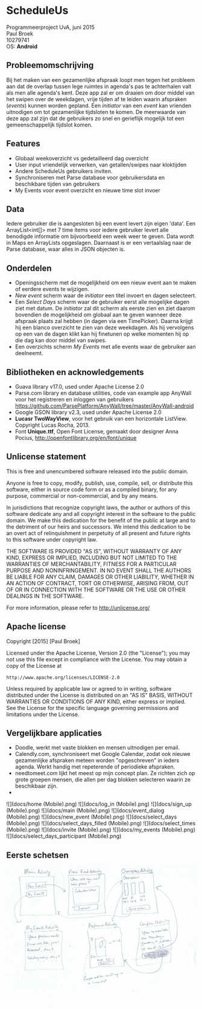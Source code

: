 # ScheduleUs
Programmeerproject UvA, juni 2015  
Paul Broek  
10279741  
OS: **Android**

Probleemomschrijving
------------
Bij het maken van een gezamenlijke afspraak loopt men tegen het probleem aan dat de overlap tussen lege ruimtes in agenda's pas te achterhalen valt als men alle agenda's kent. Deze app zal er om draaien om door middel van het swipen over de weekdagen, vrije tijden af te leiden waarin afspraken (*events*) kunnen worden gepland. Een *initiator* van een *event* kan vrienden uitnodigen om tot gezamenlijke tijdsloten te komen. De meerwaarde van deze app zal zijn dat de gebruikers zo snel en gerieflijk mogelijk tot een gemeenschappelijk tijdslot komen. 

Features
------------
* Globaal weekoverzicht vs gedetailleerd dag overzicht
* User input vriendelijk verwerken, van getallen/swipes naar kloktijden
* Andere ScheduleUs gebruikers inviten.
* Synchroniseren met Parse database voor gebruikersdata en beschikbare tijden van gebruikers
* My Events voor event overzicht en nieuwe time slot invoer

Data
-------------
Iedere gebruiker die is aangesloten bij een event levert zijn eigen 'data'. Een ArrayList<int[]> met 7 time items voor iedere gebruiker levert alle benodigde informatie om bijvoorbeeld een week weer te geven. Data wordt in Maps en ArrayLists opgeslagen. Daarnaast is er een vertaalslag naar de Parse database, waar alles in JSON objecten is.  

Onderdelen
-----------------
* Openingsscherm met de mogelijkheid om een nieuw event aan te maken of eerdere events te wijzigen.
* *New event* scherm waar de *initiator* een titel invoert en dagen selecteert.
* Een *Select Days* scherm waar de gebruiker eerst alle mogelijke dagen ziet met datum. De *initiator* zal dit scherm als eerste zien en ziet daarom bovendien de mogelijkheid om globaal aan te geven wanneer deze afspraak plaats zal hebben (in dagen via een TimePicker). Daarna krijgt hij een blanco overzicht te zien van deze weekdagen. Als hij vervolgens op een van de dagen klikt kan hij finetunen op welke momenten hij op die dag kan door middel van swipes.
* Een overzichts scherm *My Events* met alle events waar de gebruiker aan deelneemt.

Bibliotheken en acknowledgements
-------------------------------------
* Guava library v17.0, used under Apache License 2.0
* Parse.com library en database utilities, code van example app AnyWall voor het registreren en inloggen van gebruikers https://github.com/ParsePlatform/AnyWall/tree/master/AnyWall-android
* Google GSON library v2.3, used under Apache License 2.0
* **Lucasr TwoWayView**, voor het gebruik van een horizontale ListView. Copyright Lucas Rocha, 2013. 
* Font **Unique.ttf**, Open Font License, gemaakt door designer Anna Pocius, http://openfontlibrary.org/en/font/unique

Unlicense statement
--------------
This is free and unencumbered software released into the public domain.

Anyone is free to copy, modify, publish, use, compile, sell, or
distribute this software, either in source code form or as a compiled
binary, for any purpose, commercial or non-commercial, and by any
means.

In jurisdictions that recognize copyright laws, the author or authors
of this software dedicate any and all copyright interest in the
software to the public domain. We make this dedication for the benefit
of the public at large and to the detriment of our heirs and
successors. We intend this dedication to be an overt act of
relinquishment in perpetuity of all present and future rights to this
software under copyright law.

THE SOFTWARE IS PROVIDED "AS IS", WITHOUT WARRANTY OF ANY KIND,
EXPRESS OR IMPLIED, INCLUDING BUT NOT LIMITED TO THE WARRANTIES OF
MERCHANTABILITY, FITNESS FOR A PARTICULAR PURPOSE AND NONINFRINGEMENT.
IN NO EVENT SHALL THE AUTHORS BE LIABLE FOR ANY CLAIM, DAMAGES OR
OTHER LIABILITY, WHETHER IN AN ACTION OF CONTRACT, TORT OR OTHERWISE,
ARISING FROM, OUT OF OR IN CONNECTION WITH THE SOFTWARE OR THE USE OR
OTHER DEALINGS IN THE SOFTWARE.

For more information, please refer to <http://unlicense.org/>

Apache license
----------------
Copyright [2015] [Paul Broek]

Licensed under the Apache License, Version 2.0 (the "License");
you may not use this file except in compliance with the License.
You may obtain a copy of the License at

    http://www.apache.org/licenses/LICENSE-2.0

Unless required by applicable law or agreed to in writing, software
distributed under the License is distributed on an "AS IS" BASIS,
WITHOUT WARRANTIES OR CONDITIONS OF ANY KIND, either express or implied.
See the License for the specific language governing permissions and
limitations under the License.

Vergelijkbare applicaties
-------------
* Doodle, werkt met vaste blokken en mensen uitnodigen per email. 
* Calendly.com, synchroniseert met Google Calendar, zodat ook nieuwe gezamenlijke afspraken meteen worden "opgeschreven" in ieders agenda. Werkt handig met repeterende of periodieke afspraken. 
* needtomeet.com lijkt het meest op mijn concept plan. Ze richten zich op grote groepen mensen, die allen per dag blokken selecteren waarin ze beschikbaar zijn.
* 
![](docs/home (Mobile).png)
![](docs/log_in (Mobile).png)
![](docs/sign_up (Mobile).png)
![](docs/main (Mobile).png)
![](docs/event_dialog (Mobile).png)
![](docs/new_event (Mobile).png)
![](docs/select_days (Mobile).png)
![](docs/select_days_filled (Mobile).png)
![](docs/select_times (Mobile).png)
![](docs/invite (Mobile).png)
![](docs/my_events (Mobile).png)
![](docs/select_days_participant (Mobile).png)


Eerste schetsen
---------------
![Eerste schets](docs/sketch1.jpg)
